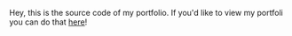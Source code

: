 Hey, this is the source code of my portfolio.
If you'd like to view my portfoli you can do that [here](www.numb24.com)!
